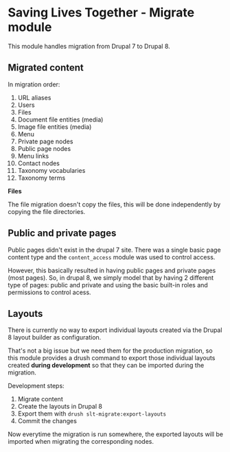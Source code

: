 Saving Lives Together - Migrate module
======================================

This module handles migration from Drupal 7 to Drupal 8.

Migrated content
----------------

In migration order:

1. URL aliases
2. Users
3. Files
4. Document file entities (media)
5. Image file entities (media)
6. Menu
7. Private page nodes
8. Public page nodes
9. Menu links
10. Contact nodes
11. Taxonomy vocabularies
12. Taxonomy terms

**Files**

The file migration doesn't copy the files, this will be done independently by
copying the file directories.

Public and private pages
------------------------

Public pages didn't exist in the drupal 7 site. There was a single basic page
content type and the `content_access` module was used to control access.

However, this basically resulted in having public pages and private pages (most
pages). So, in drupal 8, we simply model that by having 2 different type of
pages: public and private and using the basic built-in roles and permissions
to control acess.

Layouts
-------

There is currently no way to export individual layouts created via the Drupal 8
layout builder as configuration.

That's not a big issue but we need them for the production migration, so this
module provides a drush command to export those individual layouts created
**during development** so that they can be imported during the migration.

Development steps:

1. Migrate content
2. Create the layouts in Drupal 8
3. Export them with `drush slt-migrate:export-layouts`
4. Commit the changes

Now everytime the migration is run somewhere, the exported layouts will be
imported when migrating the corresponding nodes.
